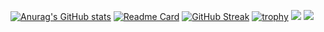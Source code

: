 [![Anurag's GitHub stats](https://github-readme-stats.vercel.app/api?username=yogik10)](https://github.com/anuraghazra/github-readme-stats)
[![Readme Card](https://github-readme-stats.vercel.app/api/pin/?username=yogik10&repo=github-readme-stats)](https://github.com/anuraghazra/github-readme-stats)
[![GitHub Streak](https://github-readme-streak-stats.herokuapp.com/?user=yogik10)](https://git.io/streak-stats)
[![trophy](https://github-profile-trophy.vercel.app/?username=yogik10)](https://github.com/ryo-ma/github-profile-trophy)
![](https://github-profile-summary-cards.vercel.app/api/cards/profile-details?username=yogik10&theme=solarized_dark)
![](https://github-profile-summary-cards.vercel.app/api/cards/most-commit-language?username=yogik10&theme=solarized_dark)


